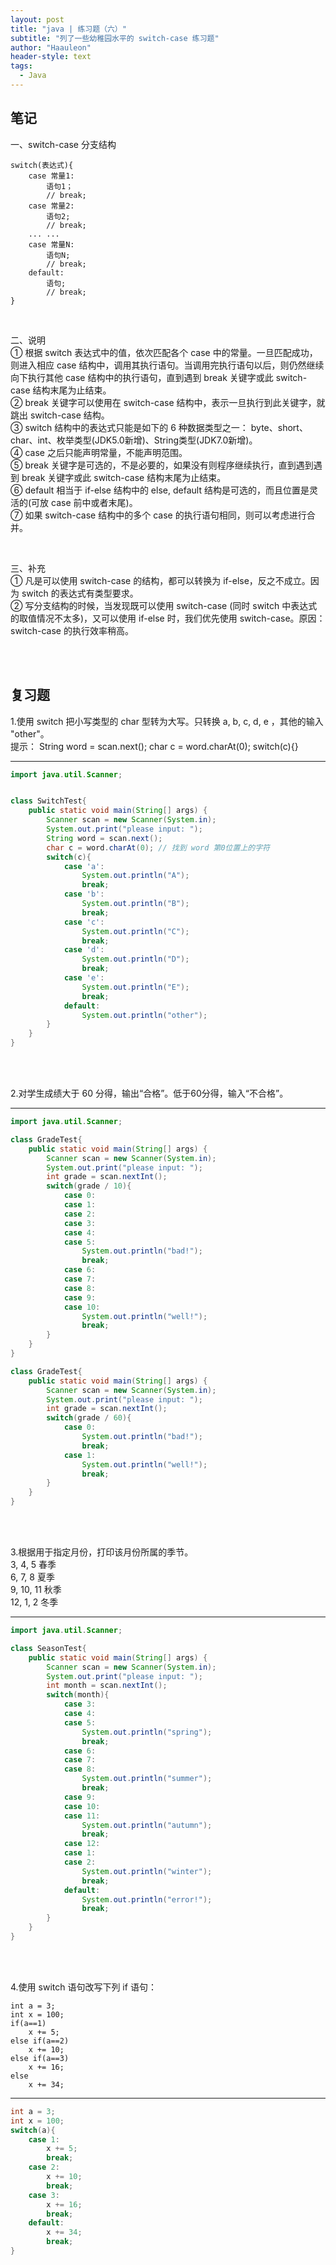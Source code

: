 ```yaml
---
layout: post
title: "java | 练习题（六）"
subtitle: "列了一些幼稚园水平的 switch-case 练习题"
author: "Haauleon"
header-style: text
tags:
  - Java
---
```



## 笔记  
一、switch-case 分支结构             
```
switch(表达式){
    case 常量1:
        语句1；
        // break;
    case 常量2:
        语句2;
        // break;
    ... ...
    case 常量N:
        语句N;
        // break;
    default:
        语句;
        // break;
}
``` 

<br>

二、说明      
① 根据 switch 表达式中的值，依次匹配各个 case 中的常量。一旦匹配成功，则进入相应 case 结构中，调用其执行语句。当调用完执行语句以后，则仍然继续向下执行其他 case 结构中的执行语句，直到遇到 break 关键字或此 switch-case 结构末尾为止结束。       
② break 关键字可以使用在 switch-case 结构中，表示一旦执行到此关键字，就跳出 switch-case 结构。      
③ switch 结构中的表达式只能是如下的 6 种数据类型之一： byte、short、char、int、枚举类型(JDK5.0新增)、String类型(JDK7.0新增)。      
④ case 之后只能声明常量，不能声明范围。     
⑤ break 关键字是可选的，不是必要的，如果没有则程序继续执行，直到遇到遇到 break 关键字或此 switch-case 结构末尾为止结束。        
⑥ default 相当于 if-else 结构中的 else, default 结构是可选的，而且位置是灵活的(可放 case 前中或者末尾)。     
⑦ 如果 switch-case 结构中的多个 case 的执行语句相同，则可以考虑进行合并。     

<br>

三、补充     
① 凡是可以使用 switch-case 的结构，都可以转换为 if-else，反之不成立。因为 switch 的表达式有类型要求。    
② 写分支结构的时候，当发现既可以使用 switch-case (同时 switch 中表达式的取值情况不太多)，又可以使用 if-else 时，我们优先使用 switch-case。原因：switch-case 的执行效率稍高。      

<br><br>

## 复习题    
1.使用 switch 把小写类型的 char 型转为大写。只转换 a, b, c, d, e ，其他的输入 "other"。    
提示： String word = scan.next(); char c = word.charAt(0); switch(c){}       

--- 

```java
import java.util.Scanner;


class SwitchTest{
    public static void main(String[] args) {
        Scanner scan = new Scanner(System.in);
        System.out.print("please input: ");
        String word = scan.next(); 
        char c = word.charAt(0); // 找到 word 第0位置上的字符
        switch(c){
            case 'a':
                System.out.println("A");
                break;
            case 'b':
                System.out.println("B");
                break;
            case 'c':
                System.out.println("C");
                break;
            case 'd':
                System.out.println("D");
                break;
            case 'e':
                System.out.println("E");
                break;
            default:
                System.out.println("other");
        }
    }
}
```

<br><br>



2.对学生成绩大于 60 分得，输出“合格”。低于60分得，输入“不合格”。      

---

```java
import java.util.Scanner;

class GradeTest{
    public static void main(String[] args) {
        Scanner scan = new Scanner(System.in);
        System.out.print("please input: ");
        int grade = scan.nextInt();
        switch(grade / 10){
            case 0:
            case 1:
            case 2:
            case 3:
            case 4:
            case 5:
                System.out.println("bad!");
                break;
            case 6:
            case 7:
            case 8:
            case 9:
            case 10:
                System.out.println("well!");
                break;
        }
    }
}   

class GradeTest{
    public static void main(String[] args) {
        Scanner scan = new Scanner(System.in);
        System.out.print("please input: ");
        int grade = scan.nextInt();
        switch(grade / 60){
            case 0:
                System.out.println("bad!");
                break;
            case 1:
                System.out.println("well!");
                break;
        }
    }
}
```

<br><br>


3.根据用于指定月份，打印该月份所属的季节。     
3, 4, 5 春季     
6, 7, 8 夏季      
9, 10, 11 秋季     
12, 1, 2 冬季      

---

```java
import java.util.Scanner;

class SeasonTest{
    public static void main(String[] args) {
        Scanner scan = new Scanner(System.in);
        System.out.print("please input: ");
        int month = scan.nextInt();
        switch(month){
            case 3:
            case 4:
            case 5:
                System.out.println("spring");
                break;
            case 6:
            case 7:
            case 8:
                System.out.println("summer");
                break;
            case 9:
            case 10:
            case 11:
                System.out.println("autumn");
                break;
            case 12:
            case 1:
            case 2:
                System.out.println("winter");
                break;
            default:
                System.out.println("error!");
                break;
        }
    }
}
```


<br><br>


4.使用 switch 语句改写下列 if 语句：     
```
int a = 3;
int x = 100;
if(a==1)
    x += 5;
else if(a==2)
    x += 10;
else if(a==3)
    x += 16;
else
    x += 34;
```    

---

```java
int a = 3;
int x = 100;
switch(a){
    case 1:
        x += 5;
        break;
    case 2:
        x += 10;
        break;
    case 3:
        x += 16;
        break;
    default:
        x += 34;
        break;
}
```
